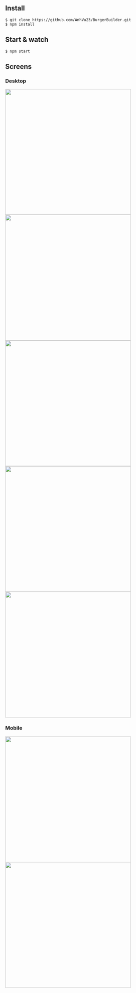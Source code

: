 ## Install

    $ git clone https://github.com/AnhVu23/BurgerBuilder.git
    $ npm install


## Start & watch

    $ npm start
    
    
## Screens

### Desktop

<img src="https://user-images.githubusercontent.com/22562689/42938993-e45f673c-8b5c-11e8-9df9-d83323e16325.png" height="400">

<img src="https://user-images.githubusercontent.com/22562689/42939008-ef9d858e-8b5c-11e8-8be8-f8a76cfb476e.png" height="400">

<img src="https://user-images.githubusercontent.com/22562689/42939011-f1936912-8b5c-11e8-8377-19617f8824d8.png" height="400">

<img src="https://user-images.githubusercontent.com/22562689/42939011-f1936912-8b5c-11e8-8377-19617f8824d8.png" height="400">

<img src="https://user-images.githubusercontent.com/22562689/42939015-f33a8502-8b5c-11e8-8be0-300304845f8e.png" height="400">

<br/>

### Mobile

<img src="https://user-images.githubusercontent.com/22562689/42939020-f6bab53a-8b5c-11e8-9158-0f2a9c8323cf.png" height="400">

<img src="https://user-images.githubusercontent.com/22562689/42939024-f86edaaa-8b5c-11e8-82dc-b34e174e4a86.png" height="400">